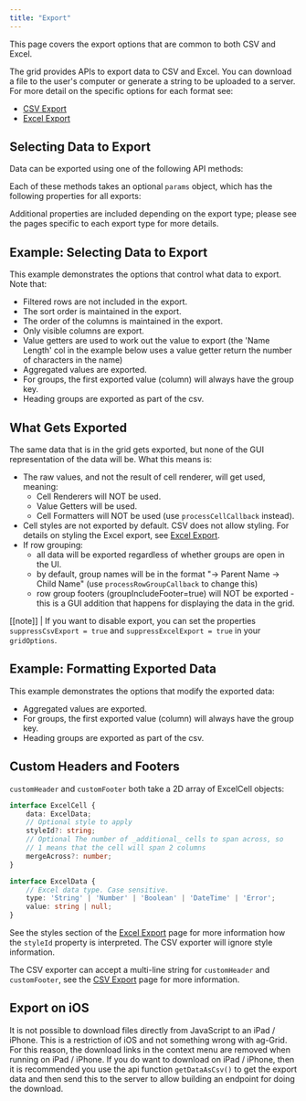 ```yaml
---
title: "Export"
---
```


This page covers the export options that are common to both CSV and Excel.

The grid provides APIs to export data to CSV and Excel. You can download a file to the user's computer or generate a string to be uploaded to a server. For more detail on the specific options for each format see:

- [CSV Export](../csv-export/)
- [Excel Export](../excel-export/)<enterprise-icon></enterprise-icon>

## Selecting Data to Export

Data can be exported using one of the following API methods:

<api-documentation source='grid-api/api.json' section='export'></api-documentation>

Each of these methods takes an optional `params` object, which has the following properties for all exports:

<api-documentation source='export/resources/export.json' section='properties'></api-documentation>

Additional properties are included depending on the export type; please see the pages specific to each export type for more details.

## Example: Selecting Data to Export

This example demonstrates the options that control what data to export. Note that:

- Filtered rows are not included in the export.
- The sort order is maintained in the export.
- The order of the columns is maintained in the export.
- Only visible columns are export.
- Value getters are used to work out the value to export (the 'Name Length' col in the example below uses a value getter return the number of characters in the name)
- Aggregated values are exported.
- For groups, the first exported value (column) will always have the group key.
- Heading groups are exported as part of the csv.

<grid-example title='Selecting data to export' name='data-selection' type='generated' options='{ "enterprise": true, "exampleHeight": "80vh" }'></grid-example>

## What Gets Exported

The same data that is in the grid gets exported, but none of the GUI representation of the data will be. What this means is:

- The raw values, and not the result of cell renderer, will get used, meaning:
    - Cell Renderers will NOT be used.
    - Value Getters will be used.
    - Cell Formatters will NOT be used (use `processCellCallback` instead).
- Cell styles are not exported by default. CSV does not allow styling. For details on styling the Excel export, see [Excel Export](../excel-export/).
- If row grouping:
    - all data will be exported regardless of whether groups are open in the UI.
    - by default, group names will be in the format "-> Parent Name -> Child Name" (use `processRowGroupCallback` to change this)
    - row group footers (groupIncludeFooter=true) will NOT be exported - this is a GUI addition that happens for displaying the data in the grid.

[[note]]
| If you want to disable export, you can set the properties `suppressCsvExport = true` and `suppressExcelExport = true` in your `gridOptions`.

## Example: Formatting Exported Data

This example demonstrates the options that modify the exported data:

- Aggregated values are exported.
- For groups, the first exported value (column) will always have the group key.
- Heading groups are exported as part of the csv.

<grid-example title='Formatting exported data' name='formatting' type='generated' options='{ "enterprise": true, "exampleHeight": "60vh" }'></grid-example>

## Custom Headers and Footers

`customHeader` and `customFooter` both take a 2D array of ExcelCell objects:

```ts
interface ExcelCell {
    data: ExcelData;
    // Optional style to apply
    styleId?: string;
    // Optional The number of _additional_ cells to span across, so
    // 1 means that the cell will span 2 columns
    mergeAcross?: number;
}

interface ExcelData {
    // Excel data type. Case sensitive.
    type: 'String' | 'Number' | 'Boolean' | 'DateTime' | 'Error';
    value: string | null;
}
```

See the styles section of the [Excel Export](../excel-export/) page for more information how the `styleId` property is interpreted. The CSV exporter will ignore style information.

The CSV exporter can accept a multi-line string for `customHeader` and `customFooter`, see the [CSV Export](../csv-export/) page for more information.

## Export on iOS

It is not possible to download files directly from JavaScript to an iPad / iPhone. This is a restriction of iOS and not something wrong with ag-Grid. For this reason, the download links in the context menu are removed when running on iPad / iPhone. If you do want to download on iPad / iPhone, then it is recommended you use the api function `getDataAsCsv()` to get the export data and then send this to the server to allow building an endpoint for doing the download.
